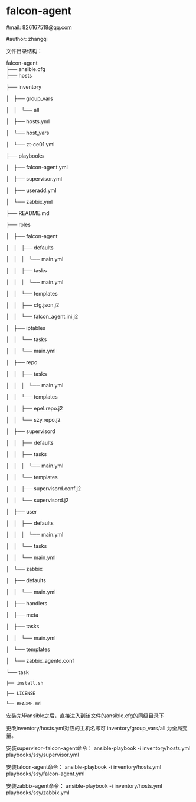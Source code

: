 # falcon-agent

#mail: 826167518@qq.com

#author: zhangqi

文件目录结构：

falcon-agent <br />
├── ansible.cfg <br />
├── hosts<br />

├── inventory

│   ├── group_vars

│   │   └── all

│   ├── hosts.yml

│   └── host_vars

│       └── zt-ce01.yml

├── playbooks

│   ├── falcon-agent.yml

│   ├── supervisor.yml

│   ├── useradd.yml

│   └── zabbix.yml

├── README.md

├── roles

│   ├── falcon-agent

│   │   ├── defaults

│   │   │   └── main.yml

│   │   ├── tasks

│   │   │   └── main.yml

│   │   └── templates

│   │       ├── cfg.json.j2

│   │       └── falcon_agent.ini.j2

│   ├── iptables

│   │   └── tasks

│   │       └── main.yml

│   ├── repo

│   │   ├── tasks

│   │   │   └── main.yml

│   │   └── templates

│   │       ├── epel.repo.j2

│   │       └── szy.repo.j2

│   ├── supervisord

│   │   ├── defaults

│   │   ├── tasks

│   │   │   └── main.yml

│   │   └── templates

│   │       ├── supervisord.conf.j2

│   │       └── supervisord.j2

│   ├── user

│   │   ├── defaults

│   │   │   └── main.yml

│   │   └── tasks

│   │       └── main.yml

│   └── zabbix

│       ├── defaults

│       │   └── main.yml

│       ├── handlers

│       ├── meta

│       ├── tasks

│       │   └── main.yml

│       └── templates

│           └── zabbix_agentd.conf

└── task

    ├── install.sh

    ├── LICENSE

    └── README.md


安装完毕ansible之后，直接进入到该文件的ansible.cfg的同级目录下

更改inventory/hosts.yml对应的主机名即可
inventory/group_vars/all 为全局变量。

安装supervisor+falcon-agent命令：
ansible-playbook -i inventory/hosts.yml playbooks/ssy/supervisor.yml 

安装falcon-agent命令：
ansible-playbook -i inventory/hosts.yml playbooks/ssy/falcon-agent.yml

安装zabbix-agent命令：
ansible-playbook -i inventory/hosts.yml playbooks/ssy/zabbix.yml
